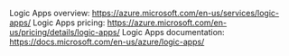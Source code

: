 Logic Apps overview: https://azure.microsoft.com/en-us/services/logic-apps/
Logic Apps pricing: https://azure.microsoft.com/en-us/pricing/details/logic-apps/
Logic Apps documentation: https://docs.microsoft.com/en-us/azure/logic-apps/
